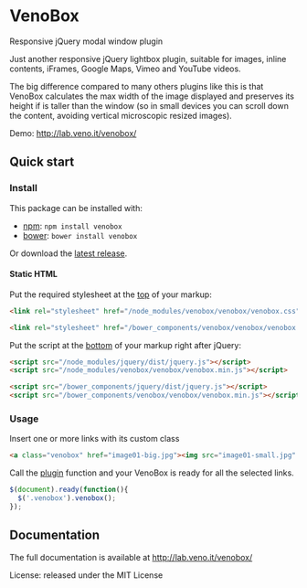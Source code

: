 # VenoBox

Responsive jQuery modal window plugin

Just another responsive jQuery lightbox plugin, suitable for images, inline contents, iFrames, Google Maps, Vimeo and YouTube videos.

The big difference compared to many others plugins like this is that VenoBox calculates the max width of the image displayed and preserves its height if is taller than the window (so in small devices you can scroll down the content, avoiding vertical microscopic resized images).

Demo: http://lab.veno.it/venobox/

## Quick start

### Install

This package can be installed with:

- [npm](https://www.npmjs.com/package/venobox): `npm install venobox`
- [bower](https://bower.io/search/?q=venobox): `bower install venobox`

Or download the [latest release](https://github.com/nicolafranchini/VenoBox/releases).

#### Static HTML

Put the required stylesheet at the [top](https://developer.yahoo.com/performance/rules.html#css_top) of your markup:

```html
<link rel="stylesheet" href="/node_modules/venobox/venobox/venobox.css" />
```

```html
<link rel="stylesheet" href="/bower_components/venobox/venobox/venobox.css" />
```

Put the script at the [bottom](https://developer.yahoo.com/performance/rules.html#js_bottom) of your markup right after jQuery:

```html
<script src="/node_modules/jquery/dist/jquery.js"></script>
<script src="/node_modules/venobox/venobox/venobox.min.js"></script>
```

```html
<script src="/bower_components/jquery/dist/jquery.js"></script>
<script src="/bower_components/venobox/venobox/venobox.min.js"></script>
```
### Usage

Insert one or more links with its custom class

```html
<a class="venobox" href="image01-big.jpg"><img src="image01-small.jpg" alt="image alt"/></a>
```

Call the [plugin](https://learn.jquery.com/plugins/) function and your VenoBox is ready for all the selected links.

```javascript
$(document).ready(function(){
  $('.venobox').venobox(); 
});
```

## Documentation

The full documentation is available at http://lab.veno.it/venobox/

License: released under the MIT License
